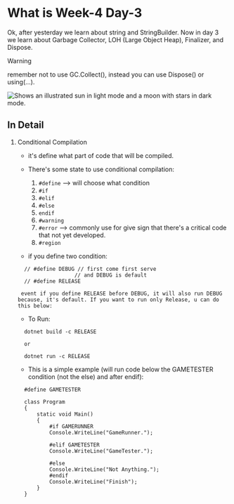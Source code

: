 # What is Week-4 Day-3
Ok, after yesterday we learn about string and StringBuilder. Now in day 3 we learn about Garbage Collector, LOH (Large Object Heap), Finalizer, and Dispose.

> [!WARNING]
> remember not to use GC.Collect(), instead you can use Dispose() or using(...).

<picture>
  <source media="(prefers-color-scheme: dark)" srcset="https://user-images.githubusercontent.com/25423296/163456776-7f95b81a-f1ed-45f7-b7ab-8fa810d529fa.png">
  <source media="(prefers-color-scheme: light)" srcset="https://user-images.githubusercontent.com/25423296/163456779-a8556205-d0a5-45e2-ac17-42d089e3c3f8.png">
  <img alt="Shows an illustrated sun in light mode and a moon with stars in dark mode." src="https://user-images.githubusercontent.com/25423296/163456779-a8556205-d0a5-45e2-ac17-42d089e3c3f8.png">
</picture>

## In Detail
1. Conditional Compilation
    * it's define what part of code that will be compiled.
    * There's some state to use conditional compilation:
      1. `#define` --> will choose what condition
      2. `#if`
      3. `#elif`
      4. `#else`
      5. `endif`
      6. `#warning`
      7. `#error` --> commonly use for give sign that there's a critical code that not yet developed.
      8. `#region`

    * if you define two condition:

    ```
      // #define DEBUG // first come first serve
                      // and DEBUG is default
      // #define RELEASE 
    ```

        event if you define RELEASE before DEBUG, it will also run DEBUG because, it's default. If you want to run only Release, u can do this below:
    
    * To Run:

    ```
      dotnet build -c RELEASE 

      or 

      dotnet run -c RELEASE
    ```

    * This is a simple example (will run code below the GAMETESTER condition (not the else) and after endif):

    ```
      #define GAMETESTER

      class Program
      {
          static void Main()
          {
              #if GAMERUNNER
              Console.WriteLine("GameRunner.");

              #elif GAMETESTER
              Console.WriteLine("GameTester.");

              #else 
              Console.WriteLine("Not Anything.");
              #endif
              Console.WriteLine("Finish");
          }
      }
    ```